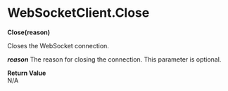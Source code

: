 # WebSocketClient.Close

**Close(reason)**

Closes the WebSocket connection.

***reason***
The reason for closing the connection. This parameter is optional.

**Return Value**  
N/A
